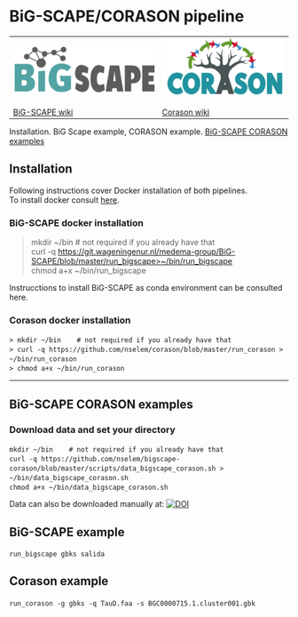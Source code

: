 # BiG-SCAPE/CORASON pipeline

<table>
   <tr>
      <td style="vertical-align: middle"> <img src="images/bigscape.png" alt="bigscape" /> </td>
      <td> <img src="images/corason.png" alt="corason" width="260px"/>  </td>
   
   </tr>
<tr>
   <td style="vertical-align: middle">
    <a href="https://git.wageningenur.nl/medema-group/BiG-SCAPE/wikis/home"> BiG-SCAPE wiki</a>
   </td>
   
   <td>
   <a href="https://github.com/nselem/corason/wiki"> Corason wiki</a>
      </td>
   
   </tr>
</table>


   Installation. BiG Scape example, CORASON example. [BiG-SCAPE CORASON examples](#big-scape-corason-examples)  



## Installation
Following instructions cover Docker installation of both pipelines.    
To install docker consult [here](pages/dockerInstall.md).  

### BiG-SCAPE docker installation     
> mkdir ~/bin    # not required if you already have that  
> curl -q https://git.wageningenur.nl/medema-group/BiG-SCAPE/blob/master/run_bigscape>~/bin/run_bigscape    
> chmod a+x ~/bin/run_bigscape    

Instrucctions to install BiG-SCAPE as conda environment can be consulted here.  

### Corason docker installation  
`> mkdir ~/bin    # not required if you already have that`    
`> curl -q https://github.com/nselem/corason/blob/master/run_corason > ~/bin/run_corason`    
`> chmod a+x ~/bin/run_corason`    

----------------
## BiG-SCAPE CORASON examples  
### Download data and set your directory  

`mkdir ~/bin    # not required if you already have that`  
`curl -q https://github.com/nselem/bigscape-corason/blob/master/scripts/data_bigscape_corason.sh > ~/bin/data_bigscape_corason.sh`    
`chmod a+x ~/bin/data_bigscape_corason.sh`    
  
Data can also be downloaded manually at: 
[![DOI](https://zenodo.org/badge/DOI/10.5281/zenodo.1340706.svg)](https://doi.org/10.5281/zenodo.1340706)  

## BiG-SCAPE example  
`run_bigscape gbks salida`  

## Corason example  
`run_corason -g gbks -q TauD.faa -s BGC0000715.1.cluster001.gbk`    
